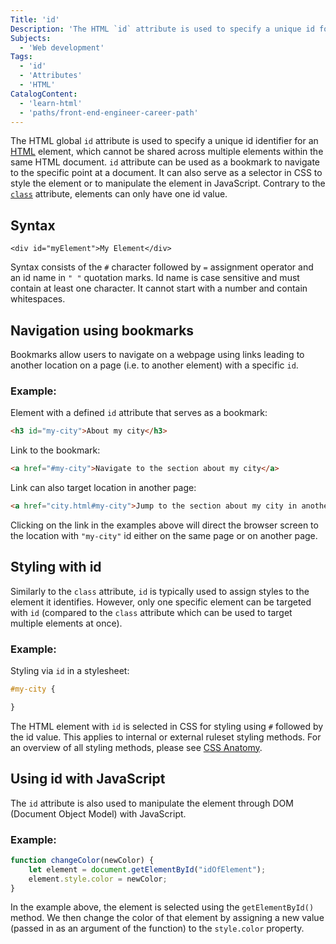 ```yaml
---
Title: 'id'
Description: 'The HTML `id` attribute is used to specify a unique id for an HTML element, which cannot be shared across multiple elements within the same HTML document.'
Subjects:
  - 'Web development'
Tags:
  - 'id'
  - 'Attributes'
  - 'HTML'
CatalogContent:
  - 'learn-html'
  - 'paths/front-end-engineer-career-path'
---
```


The HTML global `id` attribute is used to specify a unique id identifier for an [HTML](https://www.codecademy.com/resources/docs/html) element, which cannot be shared across multiple elements within the same HTML document. `id` attribute can be used as a bookmark to navigate to the specific point at a document. It can also serve as a selector in CSS to style the element or to manipulate the element in JavaScript. Contrary to the [`class`](https://www.codecademy.com/resources/docs/html/classes) attribute, elements can only have one id value.

## Syntax

```pseudo
<div id="myElement">My Element</div>
```

Syntax consists of the `#` character followed by `=` assignment operator and an id name in `" "` quotation marks. Id name is case sensitive and must contain at least one character. It cannot start with a number and contain whitespaces.


## Navigation using bookmarks

Bookmarks allow users to navigate on a webpage using links leading to another location on a page (i.e. to another element) with a specific `id`.

### Example:
Element with a defined `id` attribute that serves as a bookmark:
```html
<h3 id="my-city">About my city</h3>
```

Link to the bookmark:
```html
<a href="#my-city">Navigate to the section about my city</a>
```

Link can also target location in another page:
```html
<a href="city.html#my-city">Jump to the section about my city in another page</a>
```
Clicking on the link in the examples above will direct the browser screen to the location with `"my-city"` id either on the same page or on another page.


## Styling with id

Similarly to the `class` attribute, `id` is typically used to assign styles to the element it identifies. However, only one specific element can be targeted with `id` (compared to the `class` attribute which can be used to target multiple elements at once).

### Example:
Styling via `id` in a stylesheet:
```css
#my-city {

}
```
The HTML element with `id` is selected in CSS for styling using `#` followed by the id value. This applies to internal or external ruleset styling methods. For an overview of all styling methods, please see [CSS Anatomy](https://www.codecademy.com/resources/docs/css/anatomy).


## Using id with JavaScript

The `id` attribute is also used to manipulate the element through DOM (Document Object Model) with JavaScript.

### Example:
```js
function changeColor(newColor) {
    let element = document.getElementById("idOfElement");
    element.style.color = newColor;
}
```
In the example above, the element is selected using the `getElementById()` method. We then change the color of that element by assigning a new value (passed in as an argument of the function) to the `style.color` property.